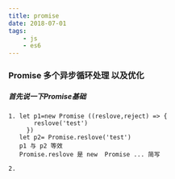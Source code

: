 ```yaml
---
title: promise
date: 2018-07-01
tags:
	- js
	- es6
---
```

### Promise 多个异步循环处理 以及优化
##### 首先说一下Promise基础
```$xslt
1. let p1=new Promise ((reslove,reject) => {
       reslove('test')
     })
   let p2= Promise.reslove('test')
   p1 与 p2 等效
   Promise.reslove 是 new  Promise ... 简写
```
    
```
2.
```
